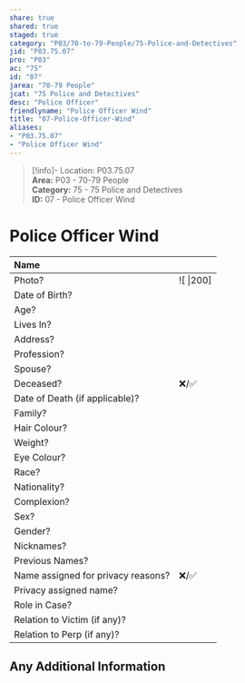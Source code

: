```yaml
---  
share: true  
shared: true  
staged: true  
category: "P03/70-to-79-People/75-Police-and-Detectives"  
jid: "P03.75.07"  
pro: "P03"  
ac: "75"  
id: "07"  
jarea: "70-79 People"  
jcat: "75 Police and Detectives"  
desc: "Police Officer"  
friendlyname: "Police Officer Wind"  
title: "07-Police-Officer-Wind"  
aliases:   
- "P03.75.07"  
- "Police Officer Wind"  
---  
```

>[!info]- Location: P03.75.07  
>**Area:** P03 - 70-79 People  
>**Category:** 75 - 75 Police and Detectives  
>**ID:** 07 - Police Officer Wind  
  
# Police Officer Wind  
  
| Name                               |            |  
|:---------------------------------- |:---------- |  
| Photo?                             | ![  \|200] |  
| Date of Birth?                     |            |  
| Age?                               |            |  
| Lives In?                          |            |  
| Address?                           |            |  
| Profession?                        |            |  
| Spouse?                            |            |  
| Deceased?                          | ❌/✅      |  
| Date of Death (if applicable)?     |            |  
| Family?                            |            |  
| Hair Colour?                       |            |  
| Weight?                            |            |  
| Eye Colour?                        |            |  
| Race?                              |            |  
| Nationality?                       |            |  
| Complexion?                        |            |  
| Sex?                               |            |  
| Gender?                                   |            |  
| Nicknames?                         |            |  
| Previous Names?                    |            |  
| Name assigned for privacy reasons? | ❌/✅      |  
| Privacy assigned name?             |            |  
| Role in Case?                      |            |  
| Relation to Victim (if any)?       |            |  
| Relation to Perp (if any)?         |            |  
  
## Any Additional Information